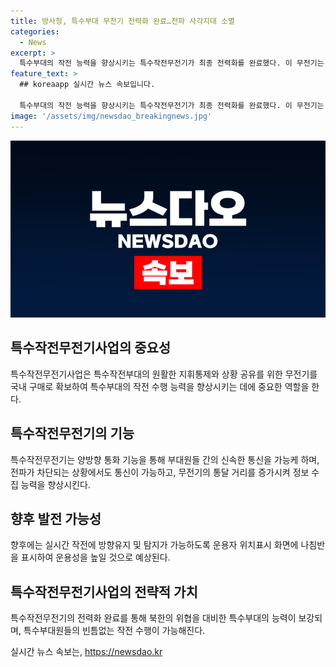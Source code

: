 ```yaml
---
title: 방사청, 특수부대 무전기 전력화 완료…전파 사각지대 소멸
categories:
  - News
excerpt: >
  특수부대의 작전 능력을 향상시키는 특수작전무전기가 최종 전력화를 완료했다. 이 무전기는 양방향 통화 기능과 상호중계 기능을 강화하여 통화가 차단되는 상황에서도 효과적인 의사소통을 가능케 했으며, 지휘통제 및 상황 공유를 위한 무전기를 확보하는데 128억여 원을 투자했다. 이로써 특수부대의 작전 수행 능력이 향상되었으며, 북한의 위협에 대비하는데 크게 기여할 것으로 전망된다. (150자)
feature_text: >
  ## koreaapp 실시간 뉴스 속보입니다.

  특수부대의 작전 능력을 향상시키는 특수작전무전기가 최종 전력화를 완료했다. 이 무전기는 양방향 통화 기능과 상호중계 기능을 강화하여 통화가 차단되는 상황에서도 효과적인 의사소통을 가능케 했으며, 지휘통제 및 상황 공유를 위한 무전기를 확보하는데 128억여 원을 투자했다. 이로써 특수부대의 작전 수행 능력이 향상되었으며, 북한의 위협에 대비하는데 크게 기여할 것으로 전망된다. (150자)
image: '/assets/img/newsdao_breakingnews.jpg'
---
```


<p><img src="/assets/img/newsdao_breakingnews.jpg" alt="koreaapp 속보" /></p>

<h2 data-ke-size="size26">특수작전무전기사업의 중요성</h2>

<p data-ke-size="size16">특수작전무전기사업은 특수작전부대의 원활한 지휘통제와 상황 공유를 위한 무전기를 국내 구매로 확보하여 특수부대의 작전 수행 능력을 향상시키는 데에 중요한 역할을 한다.</p>

<h2 data-ke-size="size26">특수작전무전기의 기능</h2>

<p data-ke-size="size16">특수작전무전기는 양방향 통화 기능을 통해 부대원들 간의 신속한 통신을 가능케 하며, 전파가 차단되는 상황에서도 통신이 가능하고, 무전기의 통달 거리를 증가시켜 정보 수집 능력을 향상시킨다.</p>

<h2 data-ke-size="size26">향후 발전 가능성</h2>

<p data-ke-size="size16">향후에는 실시간 작전에 방향유지 및 탐지가 가능하도록 운용자 위치표시 화면에 나침반을 표시하여 운용성을 높일 것으로 예상된다.</p>

<h2 data-ke-size="size26">특수작전무전기사업의 전략적 가치</h2>

<p data-ke-size="size16">특수작전무전기의 전력화 완료를 통해 북한의 위협을 대비한 특수부대의 능력이 보강되며, 특수부대원들의 빈틈없는 작전 수행이 가능해진다.</p>
실시간 뉴스 속보는, <a href="https://newsdao.kr" rel="dofollow">https://newsdao.kr</a>


